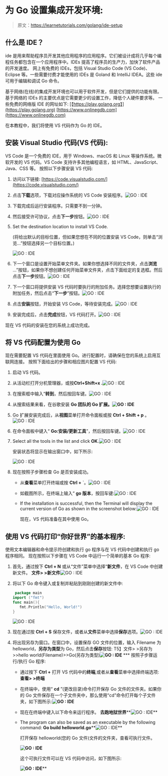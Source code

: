 # 为 Go 设置集成开发环境:

> 原文：<https://learnetutorials.com/golang/ide-setup>

## 什么是 IDE？

ide 是用来帮助程序员开发其他应用程序的应用程序。它们被设计成将几乎每个编程任务都包含在一个应用程序中。IDEs 提高了程序员的生产力，加快了软件产品的开发速度。
网上有免费的 IDEs，包括 Visual Studio Code (VS Code)、Eclipse 等。一些需要付费才能使用的 IDEs 是 Goland 和 IntelliJ IDEA。这些 ide 可用于编辑和调试 Go 命令。

基于网络(在线)的集成开发环境也可以用于软件开发，但是它们提供的功能有限。基于网络的 IDEs 的主要优点是它需要更少的设置工作，降低个人硬件要求等。
一些免费的网络版 IDE 的网址如下:
[【https://play.golang.org】](https://play.golang.org)
[https://www.onlinegdb.com](https://www.onlinegdb.com)

在本教程中，我们将使用 VS 代码作为 Go 的 IDE。

## 安装 Visual Studio 代码(VS 代码):

VS Code 是一个免费的 IDE，用于 Windows、macOS 和 Linux 等操作系统。微软开发的 VS 代码。VS Code 支持许多其他编程语言，如 HTML、JavaScript、Java、CSS 等。
按照以下步骤安装 VS 代码:

1.  访问以下链接:
    [https://code.visualstudio.com/](https://code.visualstudio.com/)
2.  点击**下载**选项，下载对应操作系统的 VS Code 安装程序。![GO : IDE](img/8b9465a87015d0505d127f4a9de860d0.png)
3.  下载完成后运行安装程序。只需要不到一分钟。
4.  然后接受许可协议，点击**下一步**按钮。![GO : IDE](img/7b398cfe0d50084231ff9fb9b04c3e7c.png)
5.  Set the destination location to install VS Code.

    (将给出默认的目标位置，但如果您想在不同的位置安装 VS Code，则单击“浏览...”按钮选择另一个目标位置。)

    ![GO : IDE](img/699f8a9dfc5ac9184dab846c3875d074.png)
6.  下一个窗口是设置开始菜单文件夹。如果你想选择不同的文件夹，点击**浏览** …”按钮，如果你不想创建任何开始菜单文件夹，点击下面给定的复选框。然后点击**下一步**按钮。![GO : IDE](img/209d82c97447e4b8cb8fa302e619d954.png)
7.  下一个窗口将提供安装 VS 代码时要执行的附加任务。选择您想要设置执行的附加任务，然后点击“**下一步**”按钮。![GO : IDE](img/874dc6feea28c51b2ebc49db44cd8822.png)
8.  点击**安装**按钮，开始安装 VS Code，等待安装完成。![GO : IDE](img/977f4c8e44521811d4ac7439ebd0c238.png)
9.  安装完成后，点击**完成**按钮，VS 代码打开。![GO : IDE](img/87c9ae8ed3ac168d35b0351132977dfe.png)

现在 VS 代码的安装在您的系统上成功完成。

## 将 VS 代码配置为使用 Go

现在需要配置 VS 代码在里面使用 Go。进行配置时，请确保在您的系统上启用互联网连接。
按照下面给出的步骤和相应图片配置 VS 代码:

1.  启动 VS 代码。
2.  从活动栏打开分机管理器，或按**Ctrl+Shift+x .**![GO : IDE](img/74e9d6612d8c2843f12c6b3b1e738c8d.png)
3.  在搜索框中输入“**转到**，然后按回车键。![GO : IDE](img/948edd17a3fe91c85c4009afa9e70d5c.png)
4.  从搜索结果来看，在谷歌安装 **Go 团队的 Go 扩展。![GO : IDE](img/876794f87da181bbbf07285d4a7adaa8.png)**
5.  Go 扩展安装完成后，从**视图**菜单打开命令面板或按 **Ctrl + Shift + p** 。![GO : IDE](img/c1049b2740c4caa8acfa57079aefb9a7.png)
6.  在命令面板中键入“ **Go:安装/更新工具**”，然后按回车键。![GO : IDE](img/6882881ae33864ba4afe20da096e592d.png)
7.  Select all the tools in the list and click **OK**.![GO : IDE](img/6dcadd139b3b4fe42068601a073ba5f5.png)

    安装状态将显示在输出窗口中，如下所示:

    ![GO : IDE](img/d8d81121573ca23ad3a87ce3cc2d1689.png)
8.  现在按照子步骤检查 Go 是否安装成功。
    *   从**查看**菜单打开终端或按 **Ctrl +** `。![GO : IDE](img/e513a62cfb4baf2fb74dca7250a79475.png)
    *   如截图所示，在终端上输入“ **go 版本**，按回车键:![GO : IDE](img/aab503abf16cf4eec21530130593b4f9.png)
    *   If the installation is successful, then the Terminal will display the current version of Go as shown in the screenshot below:![GO : IDE](img/858561f0dbead05caba75390b7b848b8.png)

        现在，VS 代码准备在其中使用 Go。

## 使用 VS 代码打印“你好世界”的基本程序:

使用文本编辑器和命令提示符创建和执行 go 程序与在 VS 代码中创建和执行 go 程序相同。
现在按照以下步骤在 VS Code 中运行一个简单的基本 Go 程序:

1.  首先，通过按下 **Ctrl + N** 或从“文件”菜单中选择“**新文件**，在 VS Code 中创建新文件。
    **文件> >新文件**![GO : IDE](img/ea12f326c208122362866b40a2488145.png)
2.  将以下 Go 命令键入或复制并粘贴到刚刚创建的新文件中:

    ```go
     package main  
    import ("fmt")  
    func main(){  
       fmt.Println("Hello, World!")  
    } 

    ```

    ![GO : IDE](img/082bd0acf19aa64f0e3516191b3920a5.png)
3.  现在通过按 **Ctrl + S** 保存文件，或者从**文件**菜单中选择**保存**选项。![GO : IDE](img/217f476392f7ae40d6e63897ba5607b6.png)
4.  将出现另存为窗口。在窗口中，设置保存 GO 文件的位置，输入 Filename 为 helloworld，**另存为类型**为 Go，然后点击**保存**按钮:
    T5】文件> >另存为>>hello world(Filename)>>Go(另存为类型)**![GO : IDE](img/6859b58b1239683fe0859421012c5362.png)**
***   按照子步骤运行/执行 Go 程序:
    *   通过按下 **Ctrl +** 打开 VS 代码中的**终端**,或者从**查看**菜单中选择终端选项:
        **查看> >终端**
    *   在终端中，使用“ **cd** ”(更改目录)命令打开保存 Go 文件的文件夹。如果你的 Go 文件保存在一个子文件夹中，那么使用“cd”命令打开每个子文件夹，如下图所示:**![GO : IDE](img/4505298d549fc49ccc08128ebf68af70.png)** 
    *   现在在终端中键入以下命令来运行程序。
        **去跑地狱世界****![GO : IDE](img/a3ca8d97d6a39b9dd10184d5552151bb.png)** 
    *   The program can also be saved as an executable by the following command:
        **Go build helloworld.go****![GO : IDE](img/073fcd17fbc05f682c7eda429bbb9bd4.png)**

        打开保存 helloworld(您的 Go 文件)文件的文件夹，查看可执行文件。

        **![GO : IDE](img/fbc62172f0fb97426bd1cade88728b71.png)**

        这个可执行文件可以在 VS 代码中访问，如下图所示:

        **![GO : IDE](img/9ed3ad20509b78982154ddffd4273d9b.png)****